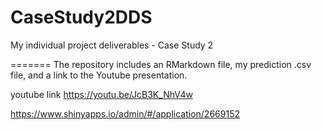 # CaseStudy2DDS
My individual project deliverables - Case Study 2

=======
The repository includes an RMarkdown file, my prediction .csv file, and a link to the Youtube presentation.

youtube link
https://youtu.be/JcB3K_NhV4w

https://www.shinyapps.io/admin/#/application/2669152
